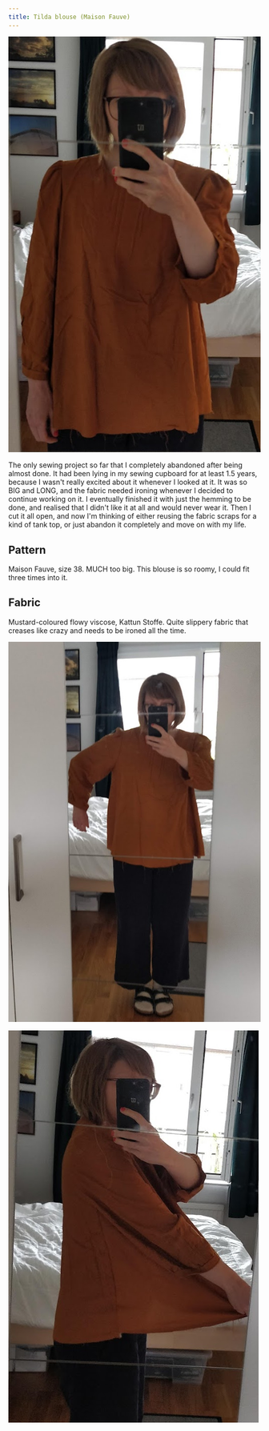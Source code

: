 ```yaml
---
title: Tilda blouse (Maison Fauve)
---
```

![|500](projects/attachments/Pasted%20image%2020240717095648.png)

The only sewing project so far that I completely abandoned after being almost done. 
It had been lying in my sewing cupboard for at least 1.5 years, because I wasn't really excited about it whenever I looked at it. It was so BIG and LONG, and the fabric needed ironing whenever I decided to continue working on it. 
I eventually finished it with just the hemming to be done, and realised that I didn't like it at all and would never wear it. Then I cut it all open, and now I'm thinking of either reusing the fabric scraps for a kind of tank top, or just abandon it completely and move on with my life.

## Pattern
Maison Fauve, size 38.
MUCH too big. This blouse is so roomy, I could fit three times into it. 

## Fabric
Mustard-coloured flowy viscose, Kattun Stoffe. 
Quite slippery fabric that creases like crazy and needs to be ironed all the time. 

![|500](projects/attachments/Pasted%20image%2020240717095546.png)

![|500](projects/attachments/Pasted%20image%2020240717100048.png)